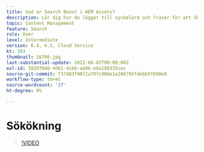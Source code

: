 ```yaml
---
title: Vad är Search Boost i AEM Assets?
description: Lär dig hur du lägger till nyckelord och fraser för att öka sökrelevansen för en resurs i Adobe Experience Manager.
topic: Content Management
feature: Search
role: User
level: Intermediate
version: 6.4, 6.5, Cloud Service
kt: 103
thumbnail: 16766.jpg
last-substantial-update: 2022-06-02T00:00:00Z
exl-id: 3020f040-4d61-4cb6-ad46-e8a188335cec
source-git-commit: f37483f90f2a707c906e1e206795fdebb5f698e9
workflow-type: tm+mt
source-wordcount: '27'
ht-degree: 0%

---
```


# Sökökning

>[!VIDEO](https://video.tv.adobe.com/v/16766/?quality=12&learn=on)
